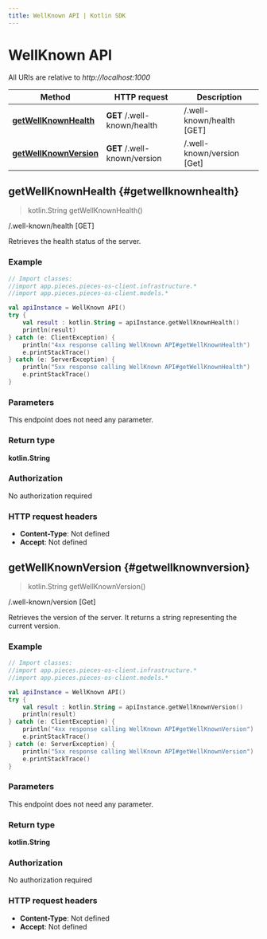 ```yaml
---
title: WellKnown API | Kotlin SDK
---
```


# WellKnown API

All URIs are relative to *http://localhost:1000*

Method | HTTP request | Description
------------- | ------------- | -------------
[**getWellKnownHealth**](#getwellknownhealth) | **GET** /.well-known/health | /.well-known/health [GET]
[**getWellKnownVersion**](#getwellknownversion) | **GET** /.well-known/version | /.well-known/version [Get]


## **getWellKnownHealth** {#getwellknownhealth}
> kotlin.String getWellKnownHealth()

/.well-known/health [GET]

Retrieves the health status of the server.

### Example
```kotlin
// Import classes:
//import app.pieces.pieces-os-client.infrastructure.*
//import app.pieces.pieces-os-client.models.*

val apiInstance = WellKnown API()
try {
    val result : kotlin.String = apiInstance.getWellKnownHealth()
    println(result)
} catch (e: ClientException) {
    println("4xx response calling WellKnown API#getWellKnownHealth")
    e.printStackTrace()
} catch (e: ServerException) {
    println("5xx response calling WellKnown API#getWellKnownHealth")
    e.printStackTrace()
}
```

### Parameters
This endpoint does not need any parameter.

### Return type

**kotlin.String**

### Authorization

No authorization required

### HTTP request headers

 - **Content-Type**: Not defined
 - **Accept**: Not defined

## **getWellKnownVersion** {#getwellknownversion}
> kotlin.String getWellKnownVersion()

/.well-known/version [Get]

Retrieves the version of the server. It returns a string representing the current version.

### Example
```kotlin
// Import classes:
//import app.pieces.pieces-os-client.infrastructure.*
//import app.pieces.pieces-os-client.models.*

val apiInstance = WellKnown API()
try {
    val result : kotlin.String = apiInstance.getWellKnownVersion()
    println(result)
} catch (e: ClientException) {
    println("4xx response calling WellKnown API#getWellKnownVersion")
    e.printStackTrace()
} catch (e: ServerException) {
    println("5xx response calling WellKnown API#getWellKnownVersion")
    e.printStackTrace()
}
```

### Parameters
This endpoint does not need any parameter.

### Return type

**kotlin.String**

### Authorization

No authorization required

### HTTP request headers

 - **Content-Type**: Not defined
 - **Accept**: Not defined

